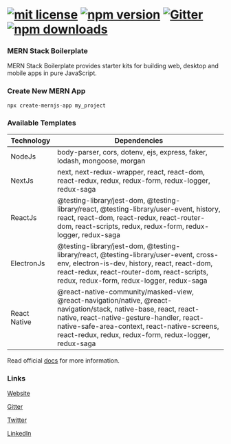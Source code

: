 # [![mit license](https://img.shields.io/github/license/mernjs/create-mernjs-app)](https://github.com/mernjs/create-mernjs-app/blob/master/LICENSE) [![npm version](https://img.shields.io/npm/v/create-mernjs-app)](https://www.npmjs.com/package/create-mernjs-app) [![Gitter](https://badges.gitter.im/mernjs/mernjs.svg)](https://gitter.im/mernjs/mernjs-community) [![npm downloads](https://img.shields.io/npm/dy/create-mernjs-app)](https://www.npmjs.com/package/create-mernjs-app)

### MERN Stack Boilerplate
MERN Stack Boilerplate provides starter kits for building web, desktop and mobile apps in pure JavaScript.

### Create New MERN App
```
npx create-mernjs-app my_project
```

### Available Templates

| Technology | Dependencies |
| ------ | ------ |
| NodeJs | body-parser, cors, dotenv, ejs, express, faker, lodash, mongoose, morgan |
| NextJs | next, next-redux-wrapper, react, react-dom, react-redux, redux, redux-form, redux-logger, redux-saga |
| ReactJs | @testing-library/jest-dom, @testing-library/react, @testing-library/user-event, history, react, react-dom, react-redux, react-router-dom, react-scripts, redux, redux-form, redux-logger, redux-saga |
| ElectronJs | @testing-library/jest-dom, @testing-library/react, @testing-library/user-event, cross-env, electron-is-dev, history, react, react-dom, react-redux, react-router-dom, react-scripts, redux, redux-form, redux-logger, redux-saga |
| React Native | @react-native-community/masked-view, @react-navigation/native, @react-navigation/stack, native-base, react, react-native, react-native-gesture-handler, react-native-safe-area-context, react-native-screens, react-redux, redux, redux-form, redux-logger, redux-saga |


Read official [docs](https://mernjs.github.io/create-mernjs-app) for more information.


### Links
[Website](https://mernjs.github.io/create-mernjs-app)

[Gitter](https://gitter.im/mernjs/mernjs-community)

[Twitter](https://twitter.com/mernjs)

[LinkedIn](https://www.linkedin.com/in/mernjs-community-269551191/)
